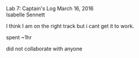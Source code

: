 Lab 7: Captain's Log 
March 16, 2016  
Isabelle Sennett

I think I am on the right track but i cant get it to work.

spent ~1hr

did not collaborate with anyone